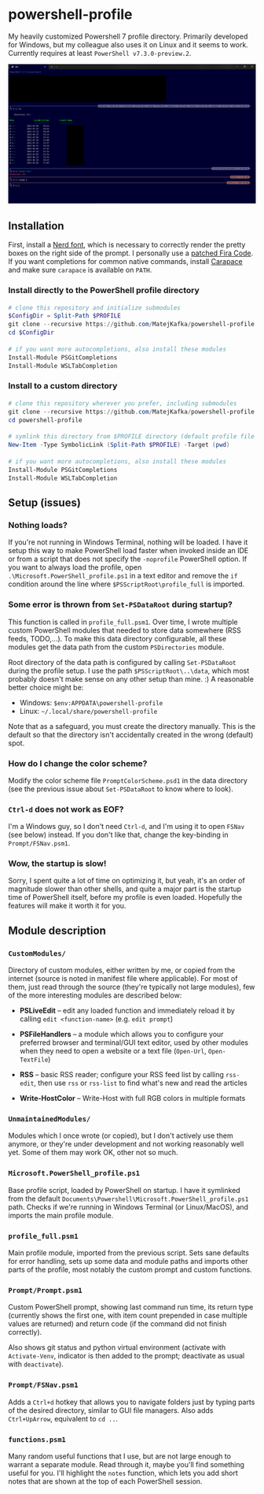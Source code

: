 # powershell-profile
My heavily customized Powershell 7 profile directory. Primarily developed for Windows, but my colleague also uses it on Linux and it seems to work. Currently requires at least `PowerShell v7.3.0-preview.2`.

![Screenshot of pwsh.exe](./screenshot-dark-mode.png)

## Installation

First, install a [Nerd font](https://github.com/ryanoasis/nerd-fonts), which is necessary to correctly render the pretty boxes on the right side of the prompt. I personally use a [patched Fira Code](https://github.com/ryanoasis/nerd-fonts/tree/master/patched-fonts/FiraCode/Regular). If you want completions for common native commands, install [Carapace](https://github.com/carapace-sh/carapace-bin) and make sure `carapace` is available on `PATH`.

### Install directly to the PowerShell profile directory

```powershell
# clone this repository and initialize submodules
$ConfigDir = Split-Path $PROFILE
git clone --recursive https://github.com/MatejKafka/powershell-profile $ConfigDir
cd $ConfigDir

# if you want more autocompletions, also install these modules
Install-Module PSGitCompletions
Install-Module WSLTabCompletion
```

### Install to a custom directory

```powershell
# clone this repository wherever you prefer, including submodules
git clone --recursive https://github.com/MatejKafka/powershell-profile
cd powershell-profile

# symlink this directory from $PROFILE directory (default profile file path)
New-Item -Type SymbolicLink (Split-Path $PROFILE) -Target (pwd)

# if you want more autocompletions, also install these modules
Install-Module PSGitCompletions
Install-Module WSLTabCompletion
```

## Setup (issues)

### Nothing loads?

If you're not running in Windows Terminal, nothing will be loaded. I have it setup this way to make PowerShell load faster when invoked inside an IDE or from a script that does not specify the `-noprofile` PowerShell option. If you want to always load the profile, open `.\Microsoft.PowerShell_profile.ps1` in a text editor and remove the `if` condition around the line where `$PSScriptRoot\profile_full` is imported.

### Some error is thrown from `Set-PSDataRoot` during startup?

This function is called in `profile_full.psm1`. Over time, I wrote multiple custom PowerShell modules that needed to store data somewhere (RSS feeds, TODO,...). To make this data directory configurable, all these modules get the data path from the custom `PSDirectories` module.

Root directory of the data path is configured by calling `Set-PSDataRoot` during the profile setup. I use the path `$PSScriptRoot\..\data`, which most probably doesn't make sense on any other setup than mine. :) A reasonable better choice might be:

- Windows: `$env:APPDATA\powershell-profile`
- Linux: `~/.local/share/powershell-profile`

Note that as a safeguard, you must create the directory manually. This is the default so that the directory isn't accidentally created in the wrong (default) spot.

### How do I change the color scheme?

Modify the color scheme file `PromptColorScheme.psd1` in the data directory (see the previous issue about `Set-PSDataRoot` to know where to look).

### `Ctrl-d` does not work as EOF?

I'm a Windows guy, so I don't need `Ctrl-d`, and I'm using it to open `FSNav` (see below) instead. If you don't like that, change the key-binding in `Prompt/FSNav.psm1`.

### Wow, the startup is slow!

Sorry, I spent quite a lot of time on optimizing it, but yeah, it's an order of magnitude slower than other shells, and quite a major part is the startup time of PowerShell itself, before my profile is even loaded. Hopefully the features will make it worth it for you.

## Module description

### `CustomModules/`

Directory of custom modules, either written by me, or copied from the internet (source is noted in manifest file where applicable). For most of them, just read through the source (they're typically not large modules), few of the more interesting modules are described below:

- **PSLiveEdit** – edit any loaded function and immediately reload it by calling `edit <function-name>` (e.g. `edit prompt`)

- **PSFileHandlers** – a module which allows you to configure your preferred browser and terminal/GUI text editor, used by other modules when they need to open a website or a text file (`Open-Url`, `Open-TextFile`)

- **RSS** – basic RSS reader; configure your RSS feed list by calling `rss-edit`, then use `rss` or `rss-list` to find what's new and read the articles

- **Write-HostColor** – Write-Host with full RGB colors in multiple formats

### `UnmaintainedModules/`

Modules which I once wrote (or copied), but I don't actively use them anymore, or they're under development and not working reasonably well yet. Some of them may work OK, other not so much.

### `Microsoft.PowerShell_profile.ps1`

Base profile script, loaded by PowerShell on startup. I have it symlinked from the default `Documents\Powershell\Microsoft.PowerShell_profile.ps1` path. Checks if we're running in Windows Terminal (or Linux/MacOS), and imports the main profile module.

### `profile_full.psm1`

Main profile module, imported from the previous script. Sets sane defaults for error handling, sets up some data and module paths and imports other parts of the profile, most notably the custom prompt and custom functions.

### `Prompt/Prompt.psm1`

Custom PowerShell prompt, showing last command run time, its return type (currently shows the first one, with item count prepended in case multiple values are returned) and return code (if the command did not finish correctly).

Also shows git status and python virtual environment (activate with `Activate-Venv`, indicator is then added to the prompt; deactivate as usual with `deactivate`).

### `Prompt/FSNav.psm1`

Adds a `Ctrl+d` hotkey that allows you to navigate folders just by typing parts of the desired directory, similar to GUI file managers.
Also adds `Ctrl+UpArrow`, equivalent to `cd ..`.

### `functions.psm1`

Many random useful functions that I use, but are not large enough to warrant a separate module. Read through it, maybe you'll find something useful for you. I'll highlight the `notes` function, which lets you add short notes that are shown at the top of each PowerShell session.
